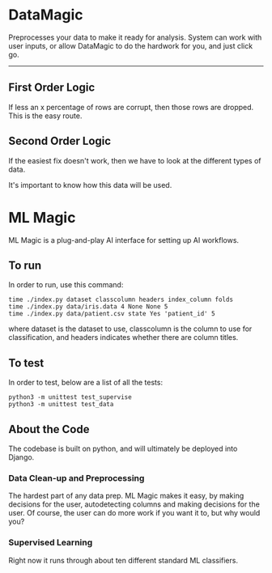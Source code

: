 # DataMagic

Preprocesses your data to make it ready for analysis.  System can work with user inputs, or allow DataMagic to do the hardwork for you, and just click go.

----------------------------------------

## First Order Logic

If less an x percentage of rows are corrupt, then those rows are dropped.  This is the easy route.

## Second Order Logic

If the easiest fix doesn't work, then we have to look at the different types of data.

It's important to know how this data will be used.


# ML Magic

ML Magic is a plug-and-play AI interface for setting up AI workflows.

## To run

In order to run, use this command:

    time ./index.py dataset classcolumn headers index_column folds
    time ./index.py data/iris.data 4 None None 5
    time ./index.py data/patient.csv state Yes 'patient_id' 5
    
 
where dataset is the dataset to use, classcolumn is the column to use for classification, and headers indicates whether there are column titles.

## To test

In order to test, below are a list of all the tests:

    python3 -m unittest test_supervise
    python3 -m unittest test_data


## About the Code

The codebase is built on python, and will ultimately be deployed into Django.

### Data Clean-up and Preprocessing

The hardest part of any data prep.  ML Magic makes it easy, by making decisions for the user, autodetecting columns and making decisions for the user.  Of course, the user can do more work if you want it to, but why would you?

### Supervised Learning

Right now it runs through about ten different standard ML classifiers.
